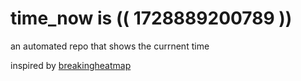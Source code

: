 # time_now is (( 1728889200789 ))

an automated repo that shows the currnent time

inspired by [breakingheatmap](https://github.com/breakingheatmap/breakingheatmap)